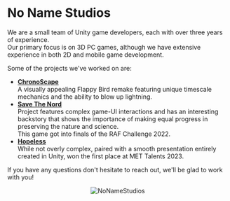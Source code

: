 # No Name Studios
We are a small team of Unity game developers, each with over three years of experience.<br/>
Our primary focus is on 3D PC games, although we have extensive experience in both 2D and mobile game development.<br/>

Some of the projects we've worked on are:
- [<b>ChronoScape</b>](https://nnra6864.github.io/nnra/?page=Projects&project=24)<br/>
A visually appealing Flappy Bird remake featuring unique timescale mechanics and the ability to blow up lightning.
- [<b>Save The Nord</b>](https://nnra6864.github.io/nnra/?page=Projects&project=21)<br/>
Project features complex game-UI interactions and has an interesting backstory that shows the importance of making equal progress in preserving the nature and science.<br/>
This game got into finals of the RAF Challenge 2022.
- [<b>Hopeless</b>](https://nnra6864.github.io/nnra/?page=Projects&project=22)<br/>
While not overly complex, paired with a smooth presentation entirely created in Unity, won the first place at MET Talents 2023.

If you have any questions don't hesitate to reach out, we'll be glad to work with you!
<p align="center">
  <img src="https://i.imgur.com/RyBahk2.png" alt="NoNameStudios">
</p>
